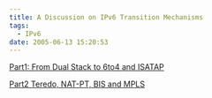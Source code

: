 ```yaml
---
title: A Discussion on IPv6 Transition Mechanisms
tags:
  - IPv6
date: 2005-06-13 15:20:53
---
```


<span class="title">[ Part1: From Dual Stack to 6to4 and ISATAP](http://www.ipv6style.jp/en/building/20030820/index.shtml)

</span>[<span class="title">             Part2 Teredo, NAT-PT, BIS and MPLS</span>](http://www.ipv6style.jp/en/building/20030822/index.shtml)